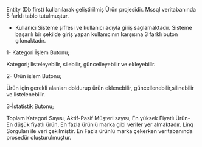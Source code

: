 Entity (Db first) kullanılarak geliştirilmiş Ürün projesidir.
Mssql veritabanında 5 farklı tablo tutulmuştur.

* Kullanıcı Sisteme şifresi ve kullanıcı adıyla giriş sağlamaktadır. Sisteme başarılı bir şekilde giriş yapan kullanıcının karşısına 3 farklı buton çıkmaktadır.

1- Kategori İşlem Butonu;

Kategori; listeleyebilir, silebilir, güncelleyebilir ve ekleyebilir.

2- Ürün işlem Butonu;

Ürün için gerekli alanları doldurup ürün eklenebilir, güncellenebilir,silinebilir ve listelenebilir.

3-İstatistik Butonu;

Toplam Kategori Sayısı, Aktif-Pasif Müşteri sayısı, En yüksek Fiyatlı Ürün- En düşük fiyatlı ürün, En fazla ürünlü marka gibi veriler yer almaktadır.
Linq Sorguları ile veri çekilmiştir.
En Fazla ürünlü marka çekerken veritabanında prosedür oluşturulmuştur.

